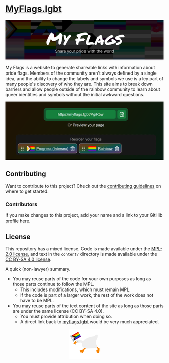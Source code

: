 # [MyFlags.lgbt](https://myflags.lgbt/)

[!["My Flags - Share your pride with the world" above a pattern of pride flags](./.github/media/banner.png)](https://myflags.lgbt/)

My Flags is a website to generate shareable links with information about pride flags. Members of the community aren't always defined by a single idea, and the ability to change the labels and symbols we use is a ley part of many people's discovery of who they are. This site aims to break down barriers and allow people outside of the rainbow community to learn about queer identities and symbols without the initial awkward questions.

![The flag selection page, showing the URL generated when selecting two flags](./.github/media/url-builder.png)

## Contributing

Want to contribute to this project? Check out the [contributing guidelines](./docs/CONTRIBUTING.md) on where to get started.

### Contributors

If you make changes to this project, add your name and a link to your GitHib profile here.

## License

This repository has a mixed license. Code is made available under the [MPL-2.0 license](https://www.mozilla.org/en-US/MPL/2.0/), and text in the `content/` directory is made available under the [CC BY-SA 4.0 license](https://creativecommons.org/licenses/by-sa/4.0/).

A quick (non-lawyer) summary.

- You may reuse parts of the code for your own purposes as long as those parts continue to follow the MPL.
  - This includes modifications, which must remain MPL.
  - If the code is part of a larger work, the rest of the work does not have to be MPL.
- You may reuse parts of the text content of the site as long as those parts are under the same license (CC BY-SA 4.0).
  - You must provide attribution when doing so.
  - A direct link back to [myflags.lgbt](https://myflags.lgbt/) would be very much appreciated.

<div style="text-align: center">

![The goose from Untitled Goose Game holding a Progress pride flag](./lib/components/client/Goose/goose.png)

</div>
